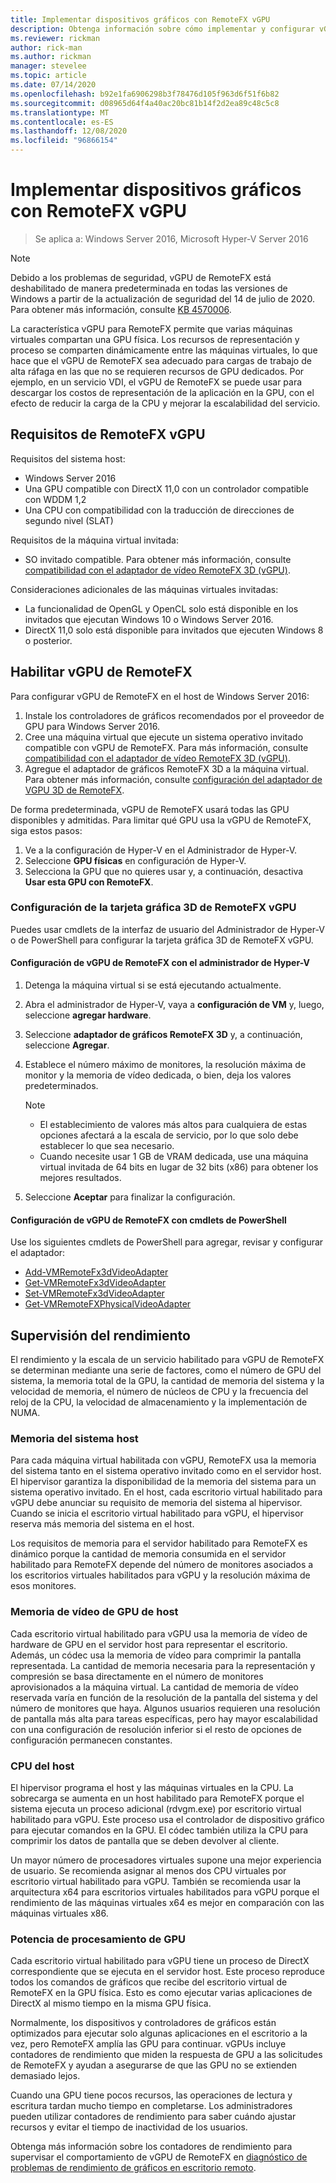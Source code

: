 ```yaml
---
title: Implementar dispositivos gráficos con RemoteFX vGPU
description: Obtenga información sobre cómo implementar y configurar vGPU de RemoteFX en Windows Server
ms.reviewer: rickman
author: rick-man
ms.author: rickman
manager: stevelee
ms.topic: article
ms.date: 07/14/2020
ms.openlocfilehash: b92e1fa6906298b3f78476d105f963d6f51f6b82
ms.sourcegitcommit: d08965d64f4a40ac20bc81b14f2d2ea89c48c5c8
ms.translationtype: MT
ms.contentlocale: es-ES
ms.lasthandoff: 12/08/2020
ms.locfileid: "96866154"
---
```

# <a name="deploy-graphics-devices-using-remotefx-vgpu"></a>Implementar dispositivos gráficos con RemoteFX vGPU

> Se aplica a: Windows Server 2016, Microsoft Hyper-V Server 2016

> [!NOTE]
> Debido a los problemas de seguridad, vGPU de RemoteFX está deshabilitado de manera predeterminada en todas las versiones de Windows a partir de la actualización de seguridad del 14 de julio de 2020. Para obtener más información, consulte [KB 4570006](https://support.microsoft.com/help/4570006).

La característica vGPU para RemoteFX permite que varias máquinas virtuales compartan una GPU física. Los recursos de representación y proceso se comparten dinámicamente entre las máquinas virtuales, lo que hace que el vGPU de RemoteFX sea adecuado para cargas de trabajo de alta ráfaga en las que no se requieren recursos de GPU dedicados. Por ejemplo, en un servicio VDI, el vGPU de RemoteFX se puede usar para descargar los costos de representación de la aplicación en la GPU, con el efecto de reducir la carga de la CPU y mejorar la escalabilidad del servicio.

## <a name="remotefx-vgpu-requirements"></a>Requisitos de RemoteFX vGPU

Requisitos del sistema host:

- Windows Server 2016
- Una GPU compatible con DirectX 11,0 con un controlador compatible con WDDM 1,2
- Una CPU con compatibilidad con la traducción de direcciones de segundo nivel (SLAT)

Requisitos de la máquina virtual invitada:

- SO invitado compatible. Para obtener más información, consulte [compatibilidad con el adaptador de vídeo RemoteFX 3D (vGPU)](../../../remote/remote-desktop-services/rds-supported-config.md#remotefx-3d-video-adapter-vgpu-support).

Consideraciones adicionales de las máquinas virtuales invitadas:

- La funcionalidad de OpenGL y OpenCL solo está disponible en los invitados que ejecutan Windows 10 o Windows Server 2016.
- DirectX 11,0 solo está disponible para invitados que ejecuten Windows 8 o posterior.

## <a name="enable-remotefx-vgpu"></a>Habilitar vGPU de RemoteFX

Para configurar vGPU de RemoteFX en el host de Windows Server 2016:

1. Instale los controladores de gráficos recomendados por el proveedor de GPU para Windows Server 2016.
2. Cree una máquina virtual que ejecute un sistema operativo invitado compatible con vGPU de RemoteFX. Para más información, consulte [compatibilidad con el adaptador de vídeo RemoteFX 3D (vGPU)](../../../remote/remote-desktop-services/rds-supported-config.md#remotefx-3d-video-adapter-vgpu-support).
3. Agregue el adaptador de gráficos RemoteFX 3D a la máquina virtual. Para obtener más información, consulte [configuración del adaptador de VGPU 3D de RemoteFX](#configure-the-remotefx-vgpu-3d-adapter).

De forma predeterminada, vGPU de RemoteFX usará todas las GPU disponibles y admitidas. Para limitar qué GPU usa la vGPU de RemoteFX, siga estos pasos:

1. Ve a la configuración de Hyper-V en el Administrador de Hyper-V.
2. Seleccione **GPU físicas** en configuración de Hyper-V.
3. Selecciona la GPU que no quieres usar y, a continuación, desactiva **Usar esta GPU con RemoteFX**.

### <a name="configure-the-remotefx-vgpu-3d-adapter"></a>Configuración de la tarjeta gráfica 3D de RemoteFX vGPU

Puedes usar cmdlets de la interfaz de usuario del Administrador de Hyper-V o de PowerShell para configurar la tarjeta gráfica 3D de RemoteFX vGPU.

#### <a name="configure-remotefx-vgpu-with-hyper-v-manager"></a>Configuración de vGPU de RemoteFX con el administrador de Hyper-V

1. Detenga la máquina virtual si se está ejecutando actualmente.
2. Abra el administrador de Hyper-V, vaya a **configuración de VM** y, luego, seleccione **agregar hardware**.
3. Seleccione **adaptador de gráficos RemoteFX 3D** y, a continuación, seleccione **Agregar**.
4. Establece el número máximo de monitores, la resolución máxima de monitor y la memoria de vídeo dedicada, o bien, deja los valores predeterminados.

   > [!NOTE]
   > - El establecimiento de valores más altos para cualquiera de estas opciones afectará a la escala de servicio, por lo que solo debe establecer lo que sea necesario.
   > - Cuando necesite usar 1 GB de VRAM dedicada, use una máquina virtual invitada de 64 bits en lugar de 32 bits (x86) para obtener los mejores resultados.

5. Seleccione **Aceptar** para finalizar la configuración.

#### <a name="configure-remotefx-vgpu-with-powershell-cmdlets"></a>Configuración de vGPU de RemoteFX con cmdlets de PowerShell

Use los siguientes cmdlets de PowerShell para agregar, revisar y configurar el adaptador:

- [Add-VMRemoteFx3dVideoAdapter](/powershell/module/hyper-v/add-vmremotefx3dvideoadapter)
- [Get-VMRemoteFx3dVideoAdapter](/powershell/module/hyper-v/get-vmremotefx3dvideoadapter)
- [Set-VMRemoteFx3dVideoAdapter](/powershell/module/hyper-v/set-vmremotefx3dvideoadapter)
- [Get-VMRemoteFXPhysicalVideoAdapter](/powershell/module/hyper-v/get-vmremotefxphysicalvideoadapter)

## <a name="monitor-performance"></a>Supervisión del rendimiento

El rendimiento y la escala de un servicio habilitado para vGPU de RemoteFX se determinan mediante una serie de factores, como el número de GPU del sistema, la memoria total de la GPU, la cantidad de memoria del sistema y la velocidad de memoria, el número de núcleos de CPU y la frecuencia del reloj de la CPU, la velocidad de almacenamiento y la implementación de NUMA.

### <a name="host-system-memory"></a>Memoria del sistema host

Para cada máquina virtual habilitada con vGPU, RemoteFX usa la memoria del sistema tanto en el sistema operativo invitado como en el servidor host. El hipervisor garantiza la disponibilidad de la memoria del sistema para un sistema operativo invitado. En el host, cada escritorio virtual habilitado para vGPU debe anunciar su requisito de memoria del sistema al hipervisor. Cuando se inicia el escritorio virtual habilitado para vGPU, el hipervisor reserva más memoria del sistema en el host.

Los requisitos de memoria para el servidor habilitado para RemoteFX es dinámico porque la cantidad de memoria consumida en el servidor habilitado para RemoteFX depende del número de monitores asociados a los escritorios virtuales habilitados para vGPU y la resolución máxima de esos monitores.

### <a name="host-gpu-video-memory"></a>Memoria de vídeo de GPU de host

Cada escritorio virtual habilitado para vGPU usa la memoria de vídeo de hardware de GPU en el servidor host para representar el escritorio. Además, un códec usa la memoria de vídeo para comprimir la pantalla representada. La cantidad de memoria necesaria para la representación y compresión se basa directamente en el número de monitores aprovisionados a la máquina virtual. La cantidad de memoria de vídeo reservada varía en función de la resolución de la pantalla del sistema y del número de monitores que haya. Algunos usuarios requieren una resolución de pantalla más alta para tareas específicas, pero hay mayor escalabilidad con una configuración de resolución inferior si el resto de opciones de configuración permanecen constantes.

### <a name="host-cpu"></a>CPU del host

El hipervisor programa el host y las máquinas virtuales en la CPU. La sobrecarga se aumenta en un host habilitado para RemoteFX porque el sistema ejecuta un proceso adicional (rdvgm.exe) por escritorio virtual habilitado para vGPU. Este proceso usa el controlador de dispositivo gráfico para ejecutar comandos en la GPU. El códec también utiliza la CPU para comprimir los datos de pantalla que se deben devolver al cliente.

Un mayor número de procesadores virtuales supone una mejor experiencia de usuario. Se recomienda asignar al menos dos CPU virtuales por escritorio virtual habilitado para vGPU. También se recomienda usar la arquitectura x64 para escritorios virtuales habilitados para vGPU porque el rendimiento de las máquinas virtuales x64 es mejor en comparación con las máquinas virtuales x86.

### <a name="gpu-processing-power"></a>Potencia de procesamiento de GPU

Cada escritorio virtual habilitado para vGPU tiene un proceso de DirectX correspondiente que se ejecuta en el servidor host. Este proceso reproduce todos los comandos de gráficos que recibe del escritorio virtual de RemoteFX en la GPU física. Esto es como ejecutar varias aplicaciones de DirectX al mismo tiempo en la misma GPU física.

Normalmente, los dispositivos y controladores de gráficos están optimizados para ejecutar solo algunas aplicaciones en el escritorio a la vez, pero RemoteFX amplía las GPU para continuar. vGPUs incluye contadores de rendimiento que miden la respuesta de GPU a las solicitudes de RemoteFX y ayudan a asegurarse de que las GPU no se extienden demasiado lejos.

Cuando una GPU tiene pocos recursos, las operaciones de lectura y escritura tardan mucho tiempo en completarse. Los administradores pueden utilizar contadores de rendimiento para saber cuándo ajustar recursos y evitar el tiempo de inactividad de los usuarios.

Obtenga más información sobre los contadores de rendimiento para supervisar el comportamiento de vGPU de RemoteFX en [diagnóstico de problemas de rendimiento de gráficos en escritorio remoto](/azure/virtual-desktop/remotefx-graphics-performance-counters).
